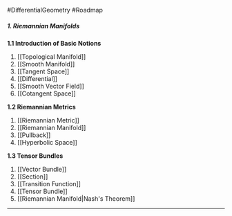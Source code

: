 #DifferentialGeometry #Roadmap 

##### 1. Riemannian Manifolds

**1.1 Introduction of Basic Notions**
1. [[Topological Manifold]]
2. [[Smooth Manifold]]
3. [[Tangent Space]]
4. [[Differential]]
5. [[Smooth Vector Field]]
6. [[Cotangent Space]]

**1.2 Riemannian Metrics**
1. [[Riemannian Metric]]
2. [[Riemannian Manifold]]
3. [[Pullback]]
4. [[Hyperbolic Space]]

**1.3 Tensor Bundles**
1. [[Vector Bundle]]
2. [[Section]]
3. [[Transition Function]]
4. [[Tensor Bundle]]
5. [[Riemannian Manifold|Nash's Theorem]]
---